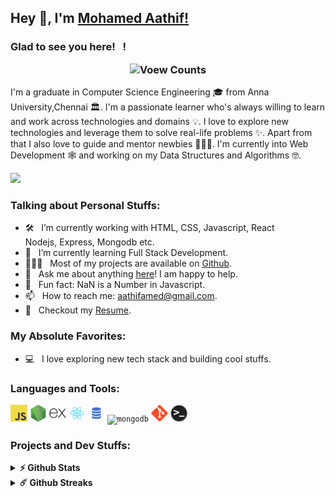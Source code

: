 ## Hey 👋, I'm [Mohamed Aathif!](https://github.com/Aathif-amed/)

<!-- [![Linkedin Badge](https://img.shields.io/badge/-LinkedIn-0e76a8?style=flat-square&logo=Linkedin&logoColor=white)](https://linkedin.com/in/Aathif-amed)
[![Website Badge](https://img.shields.io/badge/Website-3b5998?style=flat-square&logo=google-chrome&logoColor=white)](https://Aathif-amed.github.io/)
[![Twitter Badge](https://img.shields.io/badge/-Twitter-00acee?style=flat-square&logo=Twitter&logoColor=white)](https://twitter.com/Aathif-amed)
[![Instagram Badge](https://img.shields.io/badge/-Instagram-e4405f?style=flat-square&logo=Instagram&logoColor=white)](https://instagram.com/Aathif-amed/)
[![Telegram Badge](https://img.shields.io/badge/-Telegram-0088cc?style=flat-square&logo=Telegram&logoColor=white)](https://t.me/Aathif-amed) -->

### Glad to see you here! &nbsp; !<p align="center"> <img src="https://komarev.com/ghpvc/?username=Aathif-amed&label=Profile%20views&color=0e75b6&style=flat" alt="Voew Counts"> </p>

I'm a graduate in Computer Science Engineering 🎓 from Anna University,Chennai 🏛. I'm a passionate learner who's always willing to learn and work across technologies and domains 💡. I love to explore new technologies and leverage them to solve real-life problems ✨. Apart from that I also love to guide and mentor newbies 👨🏻‍💻. I'm currently into Web Development 🕸️ and working on my Data Structures and Algorithms 🤓.





[![](https://gitwar.herokuapp.com/badge?username=Aathif-amed&label=Gitwar%20Profile%20Score&style=for-the-badge&color=0088cc)](https://gitwar.herokuapp.com/)



### Talking about Personal Stuffs:

- 🛠 &nbsp; I’m currently working with HTML, CSS, Javascript, React <br /> Nodejs, Express, Mongodb etc.
- 🚀 &nbsp; I’m currently learning Full Stack Development.
- 👨🏻‍💻 &nbsp; Most of my projects are available on [Github](https://github.com/Aathif-amed).
- 💬 &nbsp; Ask me about anything [here](https://github.com/Aathif-amed/Aathif/issues/2)! I am happy to help.
- 👾 &nbsp; Fun fact: NaN is a Number in Javascript.
- 📫 &nbsp; How to reach me: aathifamed@gmail.com.
- 📝 &nbsp; Checkout my [Resume](https://drive.google.com/file/d/1Tyb80B4JWgBuzYhJkLHuOrKuC9phmZTL/view?usp=sharing).

### My Absolute Favorites:

- 💻 &nbsp; I love exploring new tech stack and building cool stuffs.


### Languages and Tools:


<code><img height="27" src="https://raw.githubusercontent.com/github/explore/80688e429a7d4ef2fca1e82350fe8e3517d3494d/topics/javascript/javascript.png" alt="javascript"></code>
<code><img height="27" src="https://raw.githubusercontent.com/github/explore/80688e429a7d4ef2fca1e82350fe8e3517d3494d/topics/nodejs/nodejs.png" alt="nodejs"></code>
<code><img height="27" src="https://raw.githubusercontent.com/devicons/devicon/master/icons/express/express-original.svg" alt="expressjs"></code>
<code><img height="27" src="https://raw.githubusercontent.com/github/explore/80688e429a7d4ef2fca1e82350fe8e3517d3494d/topics/react/react.png" alt="react"></code>
<code><img height="27" src="https://raw.githubusercontent.com/github/explore/80688e429a7d4ef2fca1e82350fe8e3517d3494d/topics/sql/sql.png" alt="sql"></code>
<code><img height="27" src="https://encrypted-tbn0.gstatic.com/images?q=tbn%3AANd9GcSTTzPAw-55ssm1Im594xYZ9eRQu2JylrkYLg&usqp=CAU" alt="mongodb"></code>
<code><img height="27" src="https://raw.githubusercontent.com/devicons/devicon/master/icons/git/git-original.svg" alt="git"></code>
<code><img height="27" src="https://raw.githubusercontent.com/github/explore/80688e429a7d4ef2fca1e82350fe8e3517d3494d/topics/terminal/terminal.png" alt="terminal"></code>



### Projects and Dev Stuffs:

<details>	
  <summary><b>⚡ Github Stats</b></summary>

  <br />
  <img height="180em" src="https://github-readme-stats.vercel.app/api?username=Aathif-amed&show_icons=true&hide_border=true&&count_private=true&include_all_commits=true" />
  <img height="180em" src="https://github-readme-stats.vercel.app/api/top-langs/?username=Aathif-amed&exclude_repo=KNN-Image-Classification&show_icons=true&hide_border=true&layout=compact&langs_count=8"/>
</details>

<details>	
  <summary><b>☄️ Github Streaks</b></summary>

  <br />
  <img height="180em" src="https://github-readme-streak-stats.herokuapp.com/?user=Aathif-amed&hide_border=true" />
</details>


